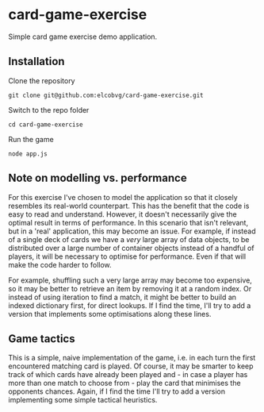 # card-game-exercise
Simple card game exercise demo application.

## Installation

Clone the repository

    git clone git@github.com:elcobvg/card-game-exercise.git

Switch to the repo folder

    cd card-game-exercise
    
Run the game

    node app.js
    
## Note on modelling vs. performance

For this exercise I've chosen to model the application so that it closely resembles its real-world counterpart. This has the benefit that the code is easy to read and understand.
However, it doesn't necessarily give the optimal result in terms of performance. In this scenario that isn't relevant, but in a 'real' application, this may become an issue. For example, if instead of a single deck of cards we have a *very* large array of data objects, to be distributed over a large number of container objects instead of a handful of players, it will be necessary to optimise for performance. Even if that will make the code harder to follow.

For example, shuffling such a very large array may become too expensive, so it may be better to retrieve an item by removing it at a random index. Or instead of using iteration to find a match, it might be better to build an indexed dictionary first, for direct lookups.
If I find the time, I'll  try to add a version that implements some optimisations along these lines.

## Game tactics

This is a simple, naive implementation of the game, i.e. in each turn the first encountered matching card is played. Of course, it may be smarter to keep track of which cards have already been played and - in case a player has more than one match to choose from - play the card that minimises the opponents chances. 
Again, if I find the time I'll try to add a version implementing some simple tactical heuristics.
